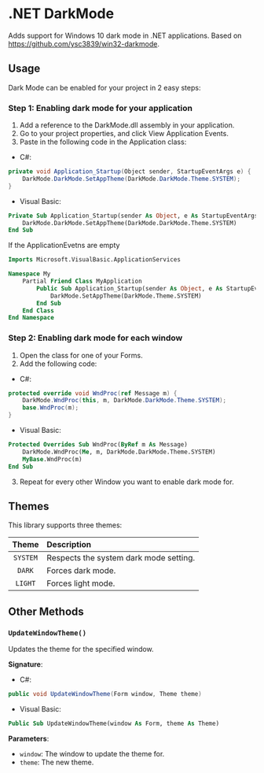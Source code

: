 # .NET DarkMode

Adds support for Windows 10 dark mode in .NET applications. Based on https://github.com/ysc3839/win32-darkmode.

## Usage

Dark Mode can be enabled for your project in 2 easy steps:

### Step 1: Enabling dark mode for your application

1. Add a reference to the DarkMode.dll assembly in your application.
2. Go to your project properties, and click View Application Events.
3. Paste in the following code in the Application class:

- C#:

```csharp
private void Application_Startup(Object sender, StartupEventArgs e) {
    DarkMode.DarkMode.SetAppTheme(DarkMode.DarkMode.Theme.SYSTEM);
}
```

- Visual Basic:

```vb
Private Sub Application_Startup(sender As Object, e As StartupEventArgs) Handles MyBase.Startup
    DarkMode.DarkMode.SetAppTheme(DarkMode.DarkMode.Theme.SYSTEM)
End Sub
```

If the ApplicationEvetns are empty
```vb
Imports Microsoft.VisualBasic.ApplicationServices

Namespace My
    Partial Friend Class MyApplication
        Public Sub Application_Startup(sender As Object, e As StartupEventArgs) Handles MyBase.Startup
            DarkMode.SetAppTheme(DarkMode.Theme.SYSTEM)
        End Sub
    End Class
End Namespace
```

### Step 2: Enabling dark mode for each window

1. Open the class for one of your Forms.
2. Add the following code:

- C#:

```csharp
protected override void WndProc(ref Message m) {
    DarkMode.WndProc(this, m, DarkMode.DarkMode.Theme.SYSTEM);
    base.WndProc(m);
}
```

- Visual Basic:

```vb
Protected Overrides Sub WndProc(ByRef m As Message)
    DarkMode.WndProc(Me, m, DarkMode.DarkMode.Theme.SYSTEM)
    MyBase.WndProc(m)
End Sub
```

3. Repeat for every other Window you want to enable dark mode for.

## Themes

This library supports three themes:

|  Theme   | Description                            |
|:--------:|:---------------------------------------|
| `SYSTEM` | Respects the system dark mode setting. |
| `DARK`   | Forces dark mode.                      |
| `LIGHT`  | Forces light mode.                     |

## Other Methods

### `UpdateWindowTheme()`

Updates the theme for the specified window.

**Signature**:

- C#:

```csharp
public void UpdateWindowTheme(Form window, Theme theme)
```

- Visual Basic:

```vb
Public Sub UpdateWindowTheme(window As Form, theme As Theme)
```

**Parameters**:

- `window`: The window to update the theme for.
- `theme`: The new theme.
